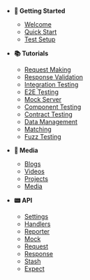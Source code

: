 - **🚀 Getting Started**
  - [Welcome](welcome.md)
  - [Quick Start](quick-start.md)
  - [Test Setup](test-setup.md)

- **📚 Tutorials**
  - [Request Making](request-making.md)
  - [Response Validation](response-validation.md)
  - [Integration Testing](integration-testing.md)
  - [E2E Testing](e2e-testing.md)
  - [Mock Server](mock-server.md)
  - [Component Testing](component-testing.md)
  - [Contract Testing](contract-testing.md)
  - [Data Management](data-management.md)
  - [Matching](matching.md)
  - [Fuzz Testing](fuzz-testing.md)

- **📙 Media**
  - [Blogs](blogs.md)
  - [Videos](videos.md)
  - [Projects](projects.md)
  - [Media](media.md)

- **📟 API**
  - [Settings](api-settings.md)
  - [Handlers](api-handlers.md)
  - [Reporter](api-reporter.md)
  - [Mock](api-mock.md)
  - [Request](api-request.md)
  - [Response](api-response.md)
  - [Stash](api-stash.md)
  - [Expect](api-expect.md)